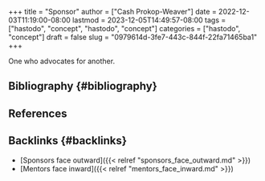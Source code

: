 +++
title = "Sponsor"
author = ["Cash Prokop-Weaver"]
date = 2022-12-03T11:19:00-08:00
lastmod = 2023-12-05T14:49:57-08:00
tags = ["hastodo", "concept", "hastodo", "concept"]
categories = ["hastodo", "concept"]
draft = false
slug = "0979614d-3fe7-443c-844f-22fa71465ba1"
+++

One who advocates for another.


## Bibliography {#bibliography}

## References

<style>.csl-entry{text-indent: -1.5em; margin-left: 1.5em;}</style><div class="csl-bib-body">
</div>


## Backlinks {#backlinks}

-   [Sponsors face outward]({{< relref "sponsors_face_outward.md" >}})
-   [Mentors face inward]({{< relref "mentors_face_inward.md" >}})
